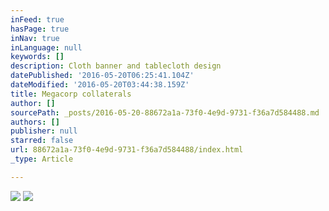 ```yaml
---
inFeed: true
hasPage: true
inNav: true
inLanguage: null
keywords: []
description: Cloth banner and tablecloth design
datePublished: '2016-05-20T06:25:41.104Z'
dateModified: '2016-05-20T03:44:38.159Z'
title: Megacorp collaterals
author: []
sourcePath: _posts/2016-05-20-88672a1a-73f0-4e9d-9731-f36a7d584488.md
authors: []
publisher: null
starred: false
url: 88672a1a-73f0-4e9d-9731-f36a7d584488/index.html
_type: Article

---
```

![](https://the-grid-user-content.s3-us-west-2.amazonaws.com/05304178-523f-412c-91f5-7e926c33b2c9.jpg)
![](https://the-grid-user-content.s3-us-west-2.amazonaws.com/bf2513bf-aa0c-435a-978c-20a16a085e8c.jpg)